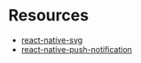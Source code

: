 # Resources

- [react-native-svg](https://github.com/react-native-community/react-native-svg)
- [react-native-push-notification](https://github.com/zo0r/react-native-push-notification)

